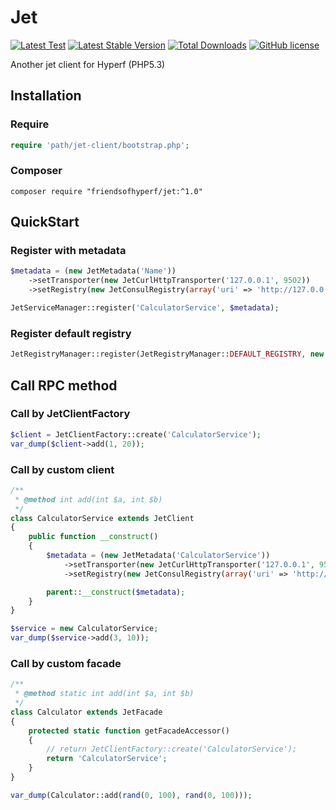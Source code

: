 # Jet

[![Latest Test](https://github.com/friendsofhyperf/jet/workflows/tests-1.x/badge.svg)](https://github.com/friendsofhyperf/jet/actions)
[![Latest Stable Version](https://img.shields.io/packagist/v/friendsofhyperf/jet)](https://packagist.org/packages/friendsofhyperf/jet)
[![Total Downloads](https://img.shields.io/packagist/dt/friendsofhyperf/jet)](https://packagist.org/packages/friendsofhyperf/jet)
[![GitHub license](https://img.shields.io/github/license/friendsofhyperf/jet)](https://github.com/friendsofhyperf/jet)

Another jet client for Hyperf (PHP5.3)

## Installation

### Require

```php
require 'path/jet-client/bootstrap.php';
```

### Composer

```shell
composer require "friendsofhyperf/jet:^1.0"
```

## QuickStart

### Register with metadata

```php
$metadata = (new JetMetadata('Name'))
    ->setTransporter(new JetCurlHttpTransporter('127.0.0.1', 9502))
    ->setRegistry(new JetConsulRegistry(array('uri' => 'http://127.0.0.1:8500')));

JetServiceManager::register('CalculatorService', $metadata);
```

### Register default registry

```php
JetRegistryManager::register(JetRegistryManager::DEFAULT_REGISTRY, new JetConsulRegistry(array('uri' => 'http://127.0.0.1:8500')));
```

## Call RPC method

### Call by JetClientFactory

```php
$client = JetClientFactory::create('CalculatorService');
var_dump($client->add(1, 20));
```

### Call by custom client

```php
/**
 * @method int add(int $a, int $b)
 */
class CalculatorService extends JetClient
{
    public function __construct()
    {
        $metadata = (new JetMetadata('CalculatorService'))
            ->setTransporter(new JetCurlHttpTransporter('127.0.0.1', 9502))
            ->setRegistry(new JetConsulRegistry(array('uri' => 'http://127.0.0.1:8500')));

        parent::__construct($metadata);
    }
}

$service = new CalculatorService;
var_dump($service->add(3, 10));
```

### Call by custom facade

```php
/**
 * @method static int add(int $a, int $b)
 */
class Calculator extends JetFacade
{
    protected static function getFacadeAccessor()
    {
        // return JetClientFactory::create('CalculatorService');
        return 'CalculatorService';
    }
}

var_dump(Calculator::add(rand(0, 100), rand(0, 100)));
```
